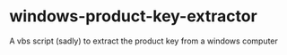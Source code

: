 # windows-product-key-extractor
A vbs script (sadly) to extract the product key from a windows computer
